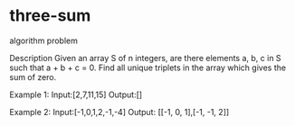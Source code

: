 # three-sum
algorithm problem

Description
Given an array S of n integers, are there elements a, b, c in S such that a + b + c = 0.
Find all unique triplets in the array which gives the sum of zero.

Example 1:
      Input:[2,7,11,15]
      Output:[]


Example 2:
      Input:[-1,0,1,2,-1,-4]
      Output:	[[-1, 0, 1],[-1, -1, 2]]

